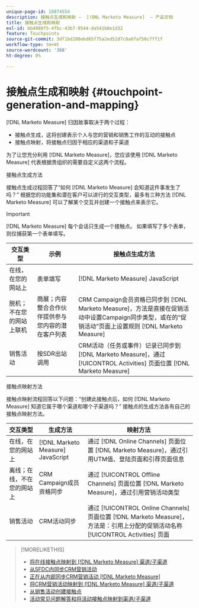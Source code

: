 ```yaml
---
unique-page-id: 18874554
description: 接触点生成和映射 —  [!DNL Marketo Measure]  — 产品文档
title: 接触点生成和映射
exl-id: bb4988f5-4fbc-43b7-9544-da541b8e1d32
feature: Touchpoints
source-git-commit: 3df1bd288ebd65f75a2ed52d7c8a6faf50c7ff1f
workflow-type: tm+mt
source-wordcount: '368'
ht-degree: 0%

---
```


# 接触点生成和映射 {#touchpoint-generation-and-mapping}

[!DNL Marketo Measure] 归因故事取决于两个过程：

* 接触点生成，这将创建表示个人与您的营销和销售工作的互动的接触点
* 接触点映射，将接触点归因于相应的渠道和子渠道

为了让您充分利用 [!DNL Marketo Measure]，您应该使用 [!DNL Marketo Measure] 代表根据贵组织的需要自定义这两个流程。

接触点生成方法

接触点生成过程回答了“如何 [!DNL Marketo Measure] 会知道这件事发生了吗？” 根据您的功能集和潜在客户可以进行的交互类型，最多有三种方法 [!DNL Marketo Measure] 可以了解某个交互并创建一个接触点来表示它。

>[!IMPORTANT]
>
>[!DNL Marketo Measure] 每个会话只生成一个接触点。 如果填写了多个表单，则仅捕获第一个表单填写。

| **交互类型** | **示例** | **接触点生成方法** |
|---|---|---|
| 在线，在您的网站上 | 表单填写 | [!DNL Marketo Measure] JavaScript |
| 脱机；不在您的网站上联机 | 商展；内容整合合作伙伴提供参与您内容的潜在客户列表 | CRM Campaign会员资格已同步到 [!DNL Marketo Measure]，方法是直接在促销活动中设置Campaign同步类型，或在的“促销活动”页面上设置规则 [!DNL Marketo Measure] |
| 销售活动 | 按SDR出站调用 | CRM活动（任务或事件）记录已同步到 [!DNL Marketo Measure]，通过 [!UICONTROL Activities] 页面位置 [!DNL Marketo Measure] |

接触点映射方法

接触点映射流程回答以下问题：“创建此接触点后，如何 [!DNL Marketo Measure] 知道它属于哪个渠道和哪个子渠道吗？” 接触点的生成方法各有自己的接触点映射方法。

| **交互类型** | **生成方法** | **映射方法** |
|---|---|---|
| 在线，在您的网站上 | [!DNL Marketo Measure] JavaScript | 通过 [!DNL Online Channels] 页面位置 [!DNL Marketo Measure]，通过引用UTM值、登陆页面和引荐页面信息 |
| 离线；在线，不在您的网站上 | CRM Campaign成员资格同步 | 通过 [!UICONTROL Offline Channels] 页面位置 [!DNL Marketo Measure]，通过引用营销活动类型 |
| 销售活动 | CRM活动同步 | 通过 [!UICONTROL Online Channels] 页面位置 [!DNL Marketo Measure]，方法是：引用上分配的促销活动名称 [!UICONTROL Activities] 页面 |

>[!MORELIKETHIS]
>
>* [将在线接触点映射到 [!DNL Marketo Measure] 渠道/子渠道](/help/channel-tracking-and-setup/online-channels/online-custom-channel-setup.md)
>* [从SFDC内同步CRM营销活动](/help/channel-tracking-and-setup/offline-channels/deprecated-processes/syncing-offline-campaigns.md)
>* [正在从内部同步CRM营销活动 [!DNL Marketo Measure]](/help/channel-tracking-and-setup/offline-channels/custom-campaign-sync.md)
>* [将CRM营销活动映射到 [!DNL Marketo Measure] 渠道/子渠道](/help/channel-tracking-and-setup/offline-channels/offline-custom-channel-setup.md)
>* [从销售活动创建接触点](/help/advanced-marketo-measure-features/activities-attribution/salesforce-activities-attribution.md)
>* [活动常见问题解答和将活动接触点映射到渠道/子渠道](/help/advanced-marketo-measure-features/activities-attribution/activities-attribution-faq.md)

